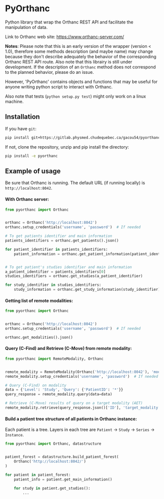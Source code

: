 PyOrthanc
=========
Python library that wrap the Orthanc REST API and facilitate the manipulation of data.

Link to Orthanc web site: https://www.orthanc-server.com/

__Notes__:
Please note that this is an early version of the wrapper (version < 1.0),
therefore some methods description (and maybe name) may change because 
they don't describe adequately the behavior of the corresponding Orthanc REST API route.
Also note that this librairy is still under development.
If the description of an `Orthanc` method does not correspond to the planned 
behavior, please do an issue.

However, 'PyOrthanc' contains objects and functions that may be
useful for anyone writing python script to interact with Orthanc.

Also note that tests (```python setup.py test```) might only work
on a linux machine.


Installation
------------
If you have `git`:
```sh
pip install git+https://gitlab.physmed.chudequebec.ca/gacou54/pyorthanc.git
```

If not, clone the repository, unzip and pip install the directory:
```sh
pip install -e pyorthanc
```

Example of usage
----------------
Be sure that Orthanc is running. The default URL (if running locally) is `http://localhost:8042`.

#### With Orthanc server:
```python
from pyorthanc import Orthanc


orthanc = Orthanc('http://localhost:8042')
orthanc.setup_credentials('username', 'password')  # If needed

# To get patients identifier and main information
patients_identifiers = orthanc.get_patients().json()

for patient_identifier in patients_identifiers:
    patient_information = orthanc.get_patient_information(patient_identifier).json()


# To get patient's studies identifier and main information
a_patient_identifier = patients_identifiers[0]
studies_identifiers = orthanc.get_studies(a_patient_identifier)

for study_identifier in studies_identifiers:
    study_information = orthanc.get_study_information(study_identifier).json()
```

#### Getting list of remote modalities:
```python
from pyorthanc import Orthanc


orthanc = Orthanc('http://localhost:8042')
orthanc.setup_credentials('username', 'password')  # If needed

orthanc.get_modalities().json()
```

#### Query (C-Find) and Retrieve (C-Move) from remote modality:
```python
from pyorthanc import RemoteModality, Orthanc


remote_modality = RemoteModality(Orthanc('http://localhost:8042'), 'modality')
remote_modality.setup_credentials('username', 'password')  # If needed

# Query (C-Find) on modality
data = {'Level': 'Study', 'Query': {'PatientID': '*'}}
query_response = remote_modality.query(data=data)

# Retrieve (C-Move) results of query on a target modality (AET)
remote_modality.retrieve(query_response.json()['ID'], 'target_modality')
```

#### Build a patient tree structure of all patients in Orthanc instance:
Each patient is a tree. Layers in each tree are `Patient` -> `Study` -> `Series` -> `Instance`.
```python
from pyorthanc import Orthanc, datastructure


patient_forest = datastructure.build_patient_forest(
    Orthanc('http://localhost:8042/')
)    

for patient in patient_forest:
    patient_info = patient.get_main_information()
    
    for study in patient.get_studies():
        ...
```
